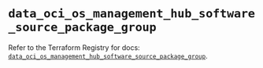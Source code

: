 # `data_oci_os_management_hub_software_source_package_group`

Refer to the Terraform Registry for docs: [`data_oci_os_management_hub_software_source_package_group`](https://registry.terraform.io/providers/oracle/oci/7.19.0/docs/data-sources/os_management_hub_software_source_package_group).
